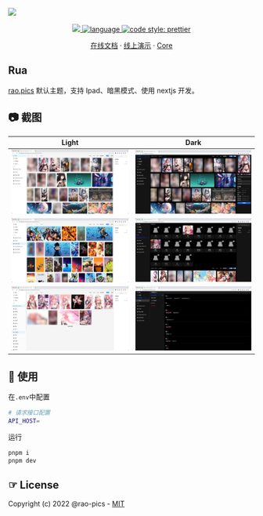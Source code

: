 ![](https://github.com/meetqy/eagleuse/raw/develop/readme/preview.gif?raw=true)

<p align='center'>
    <a href="https://github.com/meetqy/eagleuse/blob/master/LICENSE" target="_blank">
        <img src="https://img.shields.io/github/license/meetqy/eagleuse"/>
    </a>
    <a href="https://www.typescriptlang.org" target="_black">
        <img src="https://img.shields.io/badge/language-TypeScript-blue.svg" alt="language">
    </a>
    <a href="https://github.com/prettier/prettier" target="_black"> 
        <img alt="code style: prettier" src="https://img.shields.io/badge/code_style-prettier-ff69b4.svg"/> 
    </a>
</p>

<p align='center'>
   <a href='https://docs.rao.pics'>在线文档</a> · <a href='https://rao.pics'>线上演示</a> · <a href='https://github.com/rao-pics/core'>Core</a>
</p>

## Rua

[rao.pics](https://github.com/rao-pics/core) 默认主题，支持 Ipad、暗黑模式、使用 nextjs 开发。

## 📷 截图

| Light                      | Dark                       |
| -------------------------- | -------------------------- |
| ![](./readme/preview1.jpg) | ![](./readme/preview2.jpg) |
| ![](./readme/preview6.jpg) | ![](./readme/preview4.jpg) |
| ![](./readme/preview5.jpg) | ![](./readme/preview3.jpg) |

## 👀 使用

在`.env`中配置

```sh
# 请求接口配置
API_HOST=
```

运行

```
pnpm i
pnpm dev
```
## ☞ License

Copyright (c) 2022 @rao-pics - [MIT](https://github.com/meetqy/eagleuse/blob/master/LICENSE)

